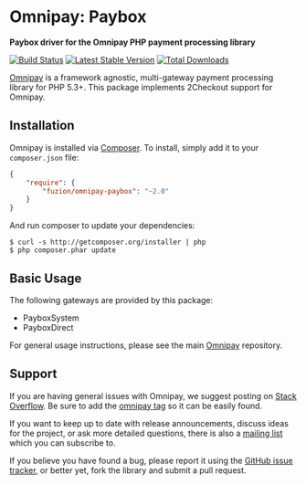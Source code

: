 # Omnipay: Paybox

**Paybox driver for the Omnipay PHP payment processing library**

[![Build Status](https://travis-ci.org/eileenmcnaughton/omnipay-paybox.png?branch=master)](https://travis-ci.org/eileenmcnaughton/omnipay-paybox)
[![Latest Stable Version](https://poser.pugx.org/eileenmcnaughton/omnipay-paybox/version.png)](https://packagist.org/eileenmcnaughton/omnipay-paybox/)
[![Total Downloads](https://poser.pugx.org/eileenmcnaughton/omnipay-paybox/d/total.png)](https://packagist.org/eileenmcnaughton/omnipay-paybox/)

[Omnipay](https://github.com/thephpleague/omnipay) is a framework agnostic, multi-gateway payment
processing library for PHP 5.3+. This package implements 2Checkout support for Omnipay.

## Installation

Omnipay is installed via [Composer](http://getcomposer.org/). To install, simply add it
to your `composer.json` file:

```json
{
    "require": {
        "fuzion/omnipay-paybox": "~2.0"
    }
}
```

And run composer to update your dependencies:

    $ curl -s http://getcomposer.org/installer | php
    $ php composer.phar update

## Basic Usage

The following gateways are provided by this package:

* PayboxSystem
* PayboxDirect

For general usage instructions, please see the main [Omnipay](https://github.com/thephpleague/omnipay)
repository.

## Support

If you are having general issues with Omnipay, we suggest posting on
[Stack Overflow](http://stackoverflow.com/). Be sure to add the
[omnipay tag](http://stackoverflow.com/questions/tagged/omnipay) so it can be easily found.

If you want to keep up to date with release announcements, discuss ideas for the project,
or ask more detailed questions, there is also a [mailing list](https://groups.google.com/forum/#!forum/omnipay) which
you can subscribe to.

If you believe you have found a bug, please report it using the [GitHub issue tracker](https://github.com/eileenmcnaughton/omnipay-paybox/issues),
or better yet, fork the library and submit a pull request.
